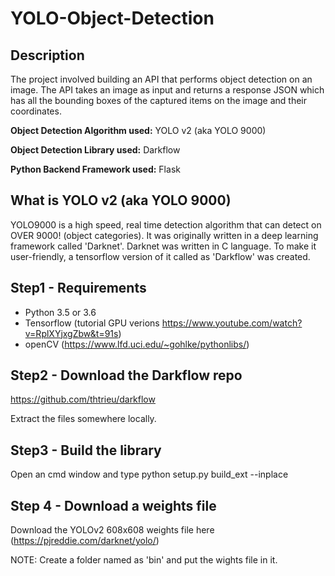 # YOLO-Object-Detection
## Description
The project involved building an API that performs object detection on an image. The API takes an image as input and returns a response JSON which has all the bounding boxes of the captured items on the image and their coordinates.

**Object Detection Algorithm used:** YOLO v2 (aka YOLO 9000)

**Object Detection Library used:** Darkflow

**Python Backend Framework used:** Flask

## What is YOLO v2 (aka YOLO 9000)
YOLO9000 is a high speed, real time detection algorithm that can detect on OVER 9000! (object categories). It was originally written in a deep learning framework called 'Darknet'. Darknet was written in C language. To make it user-friendly, a tensorflow version of it called as 'Darkflow' was created.

## Step1 - Requirements
- Python 3.5 or 3.6
- Tensorflow (tutorial GPU verions https://www.youtube.com/watch?v=RplXYjxgZbw&t=91s)
- openCV (https://www.lfd.uci.edu/~gohlke/pythonlibs/)

## Step2 - Download the Darkflow repo
https://github.com/thtrieu/darkflow

Extract the files somewhere locally.

## Step3 - Build the library
Open an cmd window and type python setup.py build_ext --inplace

## Step 4 - Download a weights file
Download the YOLOv2 608x608 weights file here (https://pjreddie.com/darknet/yolo/)

NOTE: Create a folder named as 'bin' and put the wights file in it.
